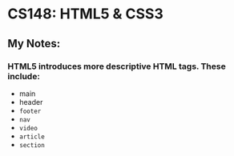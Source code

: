 # CS148: HTML5 & CSS3

## My Notes:

### HTML5 introduces more descriptive HTML tags. These include: 
- main
- header
- `footer`
- `nav`
- `video`
- `article`
- `section`
